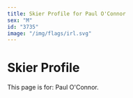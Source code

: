 ```yaml
---
title: Skier Profile for Paul O'Connor
sex: "M"
id: "3735"
image: "/img/flags/irl.svg" 
---
```


# Skier Profile

This page is for: Paul O'Connor.
    